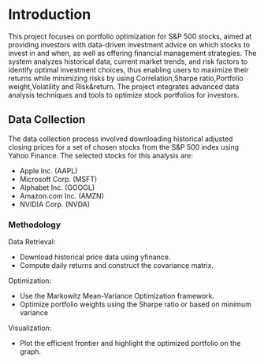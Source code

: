 # Introduction

This project focuses on portfolio optimization for S&P 500 stocks, aimed at providing investors with data-driven investment advice on which stocks to invest in and when, as well as offering financial management strategies. The system analyzes historical data, current market trends, and risk factors to identify optimal investment choices, thus enabling users to maximize their returns while minimizing risks by using Correlation,Sharpe ratio,Portfolio weight,Volatility and Risk&return. The project integrates advanced data analysis techniques and tools to optimize stock portfolios for investors.

## Data Collection
The data collection process involved downloading historical adjusted closing prices for a set of chosen stocks from the S&P 500 index using Yahoo Finance. The selected stocks for this analysis are:
- Apple Inc. (AAPL)
- Microsoft Corp. (MSFT)
- Alphabet Inc. (GOOGL)
- Amazon.com Inc. (AMZN)
- NVIDIA Corp. (NVDA)

### Methodology
Data Retrieval:

- Download historical price data using yfinance.
- Compute daily returns and construct the covariance matrix.

Optimization:

- Use the Markowitz Mean-Variance Optimization framework.
- Optimize portfolio weights using the Sharpe ratio or based on minimum variance

Visualization:

- Plot the efficient frontier and highlight the optimized portfolio on the graph.
